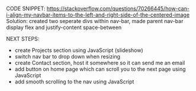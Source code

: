 CODE SNIPPET:
https://stackoverflow.com/questions/70266445/how-can-i-align-my-navbar-items-to-the-left-and-right-side-of-the-centered-image
Solution: created two seperate divs within nav-bar, made parent nav-bar display flex and justify-content space-between

NEXT STEPS:
- create Projects section using JavaScript (slideshow)
- switch nav bar to drop down when resizing
- create Contact section, host it somewhere so it can send me an email
- add button on home page which can scroll you to the next page using JavaScript
- add smooth scrolling to the nav using JavaScript